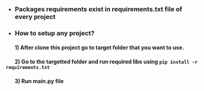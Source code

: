* ### Packages requirements exist in requirements.txt file of every project

* ### How to setup any project?

#### &nbsp;&nbsp;&nbsp;&nbsp;&nbsp;&nbsp; 1) After clone this project go to target folder that you want to use.
#### &nbsp;&nbsp;&nbsp;&nbsp;&nbsp;&nbsp; 2) Go to the targetted folder and run required libs using `pip install -r requirements.txt`
#### &nbsp;&nbsp;&nbsp;&nbsp;&nbsp;&nbsp; 3) Run main.py file
